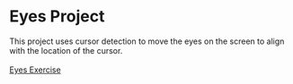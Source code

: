 # Eyes Project
This project uses cursor detection to move the eyes on the screen to align with the location of the cursor. <br><br>
<a href = "https://zkm5022.github.io/eyes/"> Eyes Exercise </a>
